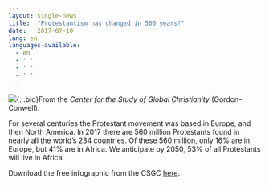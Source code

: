 ```yaml
---
layout: single-news
title:  "Protestantism has changed in 500 years!"
date:   2017-07-10
lang: en
languages-available:
  - en
  - ' '
  - ' '
  - ' '
---
```

![](http://www.dacb.org/resources/500-Prots-CSGC.gif){: .bio}From the _Center for the Study of Global Christianity_ (Gordon-Conwell):

For several centuries the Protestant movement was based in Europe, and then North America. In 2017 there are 560 million Protestants found in nearly all the world’s 234 countries. Of these 560 million, only 16% are in Europe, but 41% are in Africa. We anticipate by 2050, 53% of all Protestants will live in Africa.  

Download the free infographic from the CSGC [here](http://www.gordonconwell.edu/ockenga/research/Resources-and-Downloads.cfm).
